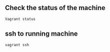 ## Check the status of the machine
~~~
Vagrant status
~~~

## ssh to running machine 
~~~
vagrant ssh
~~~
